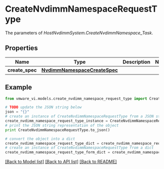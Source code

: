 # CreateNvdimmNamespaceRequestType

The parameters of *HostNvdimmSystem.CreateNvdimmNamespace_Task*. 

## Properties
Name | Type | Description | Notes
------------ | ------------- | ------------- | -------------
**create_spec** | [**NvdimmNamespaceCreateSpec**](NvdimmNamespaceCreateSpec.md) |  | 

## Example

```python
from vmware_vi.models.create_nvdimm_namespace_request_type import CreateNvdimmNamespaceRequestType

# TODO update the JSON string below
json = "{}"
# create an instance of CreateNvdimmNamespaceRequestType from a JSON string
create_nvdimm_namespace_request_type_instance = CreateNvdimmNamespaceRequestType.from_json(json)
# print the JSON string representation of the object
print CreateNvdimmNamespaceRequestType.to_json()

# convert the object into a dict
create_nvdimm_namespace_request_type_dict = create_nvdimm_namespace_request_type_instance.to_dict()
# create an instance of CreateNvdimmNamespaceRequestType from a dict
create_nvdimm_namespace_request_type_form_dict = create_nvdimm_namespace_request_type.from_dict(create_nvdimm_namespace_request_type_dict)
```
[[Back to Model list]](../README.md#documentation-for-models) [[Back to API list]](../README.md#documentation-for-api-endpoints) [[Back to README]](../README.md)


